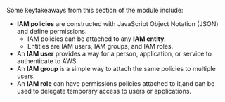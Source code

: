 Some keytakeaways from this section of the module include:
- **IAM policies** are constructed with JavaScript Object Notation (JSON) and define permissions.
    - IAM policies can be attached to any **IAM entity**.
    - Entities are IAM users, IAM groups, and IAM roles.
- An **IAM user** provides a way for a person, application, or service to authenticate to AWS.
- An **IAM group** is a simple way to attach the same policies to multiple users.
- An **IAM role** can have permissions policies attached to it,and can be used to delegate temporary access to users or applications.
